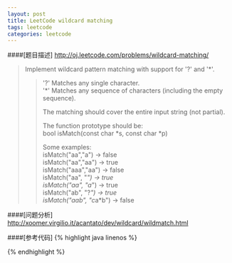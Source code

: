 ```yaml
---
layout: post
title: LeetCode wildcard matching
tags: leetcode
categories: leetcode
---
```

####[题目描述]
<http://oj.leetcode.com/problems/wildcard-matching/>  
>Implement wildcard pattern matching with support for '?' and '*'.  
>
>>'?' Matches any single character.  
>>'*' Matches any sequence of characters (including the empty sequence).  
>>
>>The matching should cover the entire input string (not partial).
>>  
>>The function prototype should be:  
>>bool isMatch(const char *s, const char *p)  
>>
>>Some examples:  
>>isMatch("aa","a") → false  
>>isMatch("aa","aa") → true  
>>isMatch("aaa","aa") → false  
>>isMatch("aa", "*") → true  
>>isMatch("aa", "a*") → true  
>>isMatch("ab", "?*") → true  
>>isMatch("aab", "c*a*b") → false

####[问题分析]
<http://xoomer.virgilio.it/acantato/dev/wildcard/wildmatch.html>

####[参考代码]
{% highlight java linenos %}

{% endhighlight %}
